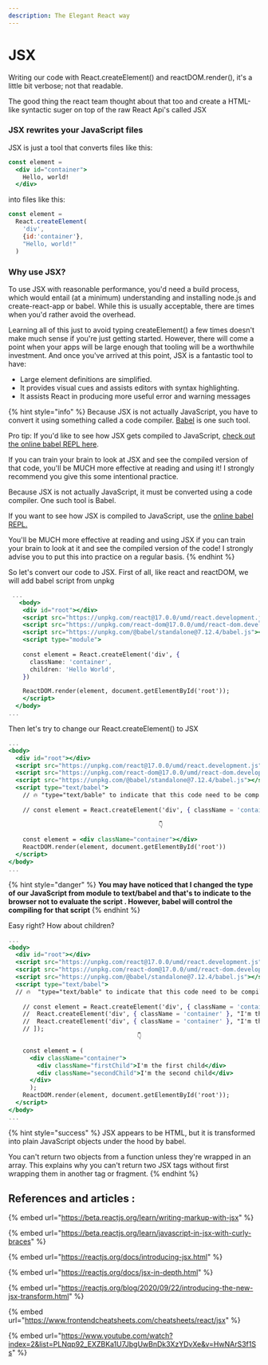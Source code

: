 ```yaml
---
description: The Elegant React way
---
```


# JSX

Writing our code with React.createElement() and reactDOM.render(), it's a little bit verbose; not that readable.

The good thing the react team thought about that too and create a HTML-like syntactic suger on top of the raw React Api's called JSX

### JSX rewrites your JavaScript files <a href="#jsx-rewrites-your-javascript-files" id="jsx-rewrites-your-javascript-files"></a>

JSX is just a tool that converts files like this:

```jsx
const element =
  <div id="container">
    Hello, world!
  </div>
```

into files like this:

```jsx
const element =
  React.createElement(
    'div',
    {id:'container'},
    "Hello, world!"
  )
```

### Why use JSX? <a href="#why-use-jsx" id="why-use-jsx"></a>

To use JSX with reasonable performance, you'd need a build process, which would entail (at a minimum) understanding and installing node.js and create-react-app or babel. While this is usually acceptable, there are times when you'd rather avoid the overhead.

Learning all of this just to avoid typing createElement() a few times doesn't make much sense if you're just getting started. However, there will come a point when your apps will be large enough that tooling will be a worthwhile investment. And once you've arrived at this point, JSX is a fantastic tool to have:

* Large element definitions are simplified.
* &#x20;It provides visual cues and assists editors with syntax highlighting.&#x20;
* It assists React in producing more useful error and warning messages

{% hint style="info" %}
Because JSX is not actually JavaScript, you have to convert it using something called a code compiler. [Babel](https://babeljs.io) is one such tool.

Pro tip: If you'd like to see how JSX gets compiled to JavaScript, [check out the online babel REPL here](https://babeljs.io/repl#?builtIns=App\&code\_lz=MYewdgzgLgBArgSxgXhgHgCYIG4D40QAOAhmLgBICmANtSGgPRGm7rNkDqIATtRo-3wMseAFBA\&presets=react\&prettier=true).

If you can train your brain to look at JSX and see the compiled version of that code, you'll be MUCH more effective at reading and using it! I strongly recommend you give this some intentional practice.   &#x20;

Because JSX is not actually JavaScript, it must be converted using a code compiler. One such tool is Babel.

If you want to see how JSX is compiled to JavaScript, use the [online babel REPL.](https://babeljs.io/repl#?browsers=defaults%2C%20not%20ie%2011%2C%20not%20ie\_mob%2011\&build=\&builtIns=App\&corejs=3.6\&spec=false\&loose=false\&code\_lz=MYewdgzgLgBArgSxgXhgHgCYIG4D40QAOAhmLgBICmANtSGgPRGm7rNkDqIATtRo-3wMseAFBA\&debug=false\&forceAllTransforms=false\&shippedProposals=false\&circleciRepo=\&evaluate=false\&fileSize=false\&timeTravel=false\&sourceType=module\&lineWrap=true\&presets=react\&prettier=true\&targets=\&version=7.16.12\&externalPlugins=\&assumptions=%7B%7D)&#x20;

You'll be MUCH more effective at reading and using JSX if you can train your brain to look at it and see the compiled version of the code! I strongly advise you to put this into practice on a regular basis.
{% endhint %}

So let's convert our code to JSX. First of all, like react and reactDOM, we will add babel script from unpkg

```jsx
 ...
   <body>
    <div id="root"></div>
    <script src="https://unpkg.com/react@17.0.0/umd/react.development.js"></script>
    <script src="https://unpkg.com/react-dom@17.0.0/umd/react-dom.development.js"></script>
    <script src="https://unpkg.com/@babel/standalone@7.12.4/babel.js"></script>
    <script type="module">
    
    const element = React.createElement('div', {
      className: 'container',
      children: 'Hello World',
    })

    ReactDOM.render(element, document.getElementById('root'));
    </script>
  </body>
...
```

Then let's try to change our React.createElement() to JSX

```jsx
...
<body>
  <div id="root"></div>
  <script src="https://unpkg.com/react@17.0.0/umd/react.development.js"></script>
  <script src="https://unpkg.com/react-dom@17.0.0/umd/react-dom.development.js"></script>
  <script src="https://unpkg.com/@babel/standalone@7.12.4/babel.js"></script>
  <script type="text/babel">
    // 🔥 "type="text/bable" to indicate that this code need to be compiled by babel
    
    // const element = React.createElement('div', { className = 'container' }); 
    
                                          👇
    
    const element = <div className="container"></div>
    ReactDOM.render(element, document.getElementById('root'))
  </script>
</body>
...
```

{% hint style="danger" %}
**You may have noticed that I changed the type of our JavaScript from module to text/babel and that's to indicate to the browser not to evaluate the script . However, babel will control the compiling for that script** &#x20;
{% endhint %}

Easy right? How about children?

```jsx
...
<body>
  <div id="root"></div>
  <script src="https://unpkg.com/react@17.0.0/umd/react.development.js"></script>
  <script src="https://unpkg.com/react-dom@17.0.0/umd/react-dom.development.js"></script>
  <script src="https://unpkg.com/@babel/standalone@7.12.4/babel.js"></script>
  <script type="text/babel">
  // 🔥  "type="text/bable" to indicate that this code need to be compiled by babel
  
    // const element = React.createElement('div', { className = 'container' }, [
    //  React.createElement('div', { className = 'container' }, "I'm the first child"),
    //  React.createElement('div', { className = 'container' }, "I'm the first child"),
    // ]); 
                                    👇 

    const element = (
      <div className="container">
        <div className="firstChild">I'm the first child</div>
        <div className="secondChild">I'm the second child</div>
      </div>
      );
    ReactDOM.render(element, document.getElementById('root'));
  </script>
</body>
...
```

{% hint style="success" %}
JSX appears to be HTML, but it is transformed into plain JavaScript objects under the hood by babel.

You can't return two objects from a function unless they're wrapped in an array. This explains why you can't return two JSX tags without first wrapping them in another tag or fragment.
{% endhint %}



## References and articles :&#x20;

{% embed url="https://beta.reactjs.org/learn/writing-markup-with-jsx" %}

{% embed url="https://beta.reactjs.org/learn/javascript-in-jsx-with-curly-braces" %}

{% embed url="https://reactjs.org/docs/introducing-jsx.html" %}

{% embed url="https://reactjs.org/docs/jsx-in-depth.html" %}

{% embed url="https://reactjs.org/blog/2020/09/22/introducing-the-new-jsx-transform.html" %}

{% embed url="https://www.frontendcheatsheets.com/cheatsheets/react/jsx" %}

{% embed url="https://www.youtube.com/watch?index=2&list=PLNqp92_EXZBKa1U7JbgUwBnDk3XzYDvXe&v=HwNArS3f1Ss" %}
